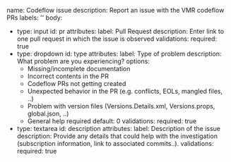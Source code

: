 name: Codeflow issue
description: Report an issue with the VMR codeflow PRs
labels: ''
body:
- type: input
  id: pr
  attributes:
    label: Pull Request
    description: Enter link to one pull request in which the issue is observed
  validations:
    required: true
- type: dropdown
  id: type
  attributes:
    label: Type of problem
    description: What problem are you experiencing?
    options:
    - Missing/incomplete documentation
    - Incorrect contents in the PR
    - Codeflow PRs not getting created
    - Unexpected behavior in the PR (e.g. conflicts, EOLs, mangled files, ..)
    - Problem with version files (Versions.Details.xml, Versions.props, global.json, ..)
    - General help required
    default: 0
  validations:
    required: true
- type: textarea
  id: description
  attributes:
    label: Description of the issue
    description: Provide any details that could help with the investigation (subscription information, link to associated commits..).
  validations:
    required: true
